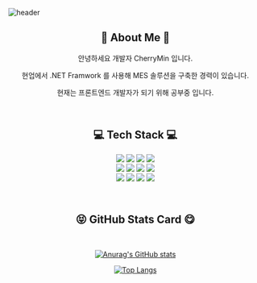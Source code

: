 
![header](https://capsule-render.vercel.app/api?type=Waving&color=gradient&customColorList=0,0,0,0,30&height=300&section=header&text=CherryMin%20&fontSize=90)

<div align=center>
<h2>🍒 About Me 🍒</h2>
<P><center>안녕하세요 개발자 CherryMin 입니다.</center></P>
<P><center>현업에서 .NET Framwork 를 사용해 MES 솔루션을 구축한 경력이 있습니다.</center></P>
<P><center>현재는 프론트엔드 개발자가 되기 위해 공부중 입니다.</center></P>

<br>

<h2>💻 Tech Stack 💻</h2>

<P><img src="https://img.shields.io/badge/React-61DAFB?style=for-the-badge&logo=React&logoColor=white"/>
<img src="https://img.shields.io/badge/javascript-F7DF1E?style=for-the-badge&logo=javascript&logoColor=black">
<img src="https://img.shields.io/badge/html-E34F26?style=for-the-badge&logo=html5&logoColor=white">
<img src="https://img.shields.io/badge/css-1572B6?style=for-the-badge&logo=css3&logoColor=white">
<br>
<img src="https://img.shields.io/badge/bootstrap-7952B3?style=for-the-badge&logo=bootstrap&logoColor=white">
 <img src="https://img.shields.io/badge/C Sharp-239120?style=for-the-badge&logo=C Sharp&logoColor=white"/>
 <img src="https://img.shields.io/badge/.NET-512BD4?style=for-the-badge&logo=.NET&logoColor=white"/>
 <img src="https://img.shields.io/badge/Unity-FFFFFF?style=for-the-badge&logo=Unity&logoColor=black"/>
 <br>
 <img src="https://img.shields.io/badge/Blazor-512BD4?style=for-the-badge&logo=Blazor&logoColor=white"/>
 <img src="https://img.shields.io/badge/MSSQL-CC2927?style=for-the-badge&logo=Microsoft SQL Server&logoColor=white"/>
 <img src="https://img.shields.io/badge/PostgreSql-4169E1?style=for-the-badge&logo=PostgreSQL&logoColor=white"/>
 <img src="https://img.shields.io/badge/MySQL-4479A1?style=for-the-badge&logo=MySQL&logoColor=white"/></p>
 
<br>

<h2><center>😝 GitHub Stats Card 😋</center></h2>
 
<br>
 
[![Anurag's GitHub stats](https://github-readme-stats.vercel.app/api?username=cherryminji&theme=dracula)](https://github.com/cherryminji/github-readme-stats)

[![Top Langs](https://github-readme-stats.vercel.app/api/top-langs/?username=cherryminji&layout=compact)](https://github.com/anuraghazra/github-readme-stats)

 </div>
